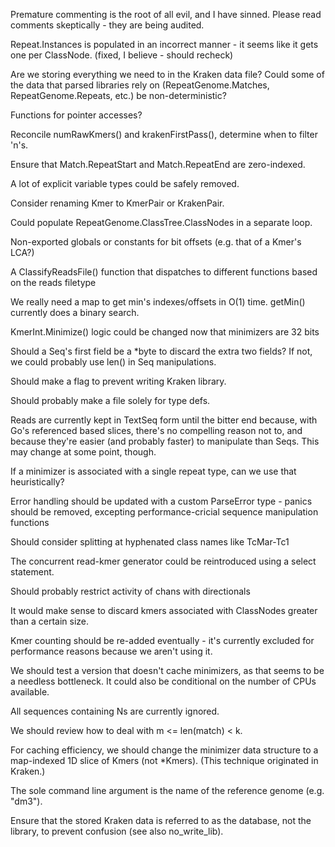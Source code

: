 Premature commenting is the root of all evil, and I have sinned. Please read
comments skeptically - they are being audited.

Repeat.Instances is populated in an incorrect manner - it seems like it gets
one per ClassNode. (fixed, I believe - should recheck)

Are we storing everything we need to in the Kraken data file? Could some of the
data that parsed libraries rely on (RepeatGenome.Matches, RepeatGenome.Repeats,
etc.) be non-deterministic?

Functions for pointer accesses?

Reconcile numRawKmers() and krakenFirstPass(), determine when to filter 'n's.

Ensure that Match.RepeatStart and Match.RepeatEnd are zero-indexed.

A lot of explicit variable types could be safely removed.

Consider renaming Kmer to KmerPair or KrakenPair.

Could populate RepeatGenome.ClassTree.ClassNodes in a separate loop.

Non-exported globals or constants for bit offsets (e.g. that of a Kmer's LCA?)

A ClassifyReadsFile() function that dispatches to different functions based on
the reads filetype

We really need a map to get min's indexes/offsets in O(1) time. getMin()
currently does a binary search.

KmerInt.Minimize() logic could be changed now that minimizers are 32 bits

Should a Seq's first field be a *byte to discard the extra two fields? If not,
we could probably use len() in Seq manipulations.

Should make a flag to prevent writing Kraken library.

Should probably make a file solely for type defs.

Reads are currently kept in TextSeq form until the bitter end because, with
Go's referenced based slices, there's no compelling reason not to, and because
they're easier (and probably faster) to manipulate than Seqs. This may change
at some point, though.

If a minimizer is associated with a single repeat type, can we use that
heuristically?

Error handling should be updated with a custom ParseError type - panics should
be removed, excepting performance-cricial sequence manipulation functions

Should consider splitting at hyphenated class names like TcMar-Tc1

The concurrent read-kmer generator could be reintroduced using a select
statement.

Should probably restrict activity of chans with directionals

It would make sense to discard kmers associated with ClassNodes greater than a
certain size.

Kmer counting should be re-added eventually - it's currently excluded for
performance reasons because we aren't using it.

We should test a version that doesn't cache minimizers, as that seems to be a
needless bottleneck. It could also be conditional on the number of CPUs
available.

All sequences containing Ns are currently ignored.

We should review how to deal with m <= len(match) < k.

For caching efficiency, we should change the minimizer data structure to a
map-indexed 1D slice of Kmers (not *Kmers). (This technique originated in
Kraken.)

The sole command line argument is the name of the reference genome (e.g.
"dm3").

Ensure that the stored Kraken data is referred to as the database, not
the library, to prevent confusion (see also no_write_lib).
